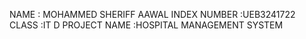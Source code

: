 NAME : MOHAMMED SHERIFF AAWAL
INDEX NUMBER :UEB3241722 
CLASS :IT D
PROJECT NAME :HOSPITAL MANAGEMENT SYSTEM 
